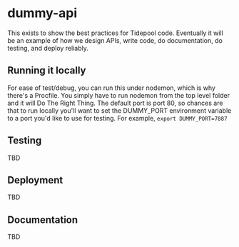 dummy-api
=========


This exists to show the best practices for Tidepool code. Eventually it will be an example of how we design APIs, write code, do documentation, do testing, and deploy reliably.

## Running it locally

For ease of test/debug, you can run this under nodemon, which is why there's a Procfile. You simply have to run nodemon from the top level folder and it will Do The Right Thing. The default port is 
port 80, so chances are that to run locally you'll want to set the DUMMY_PORT environment variable
to a port you'd like to use for testing. For example, ```export DUMMY_PORT=7887```

## Testing

TBD

## Deployment

TBD

## Documentation

TBD

